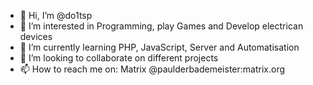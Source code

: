 - 👋 Hi, I’m @do1tsp
- 👀 I’m interested in Programming, play Games and Develop electrican devices
- 🌱 I’m currently learning PHP, JavaScript, Server and Automatisation
- 💞️ I’m looking to collaborate on different projects 
- 📫 How to reach me on: 
Matrix @paulderbademeister:matrix.org
